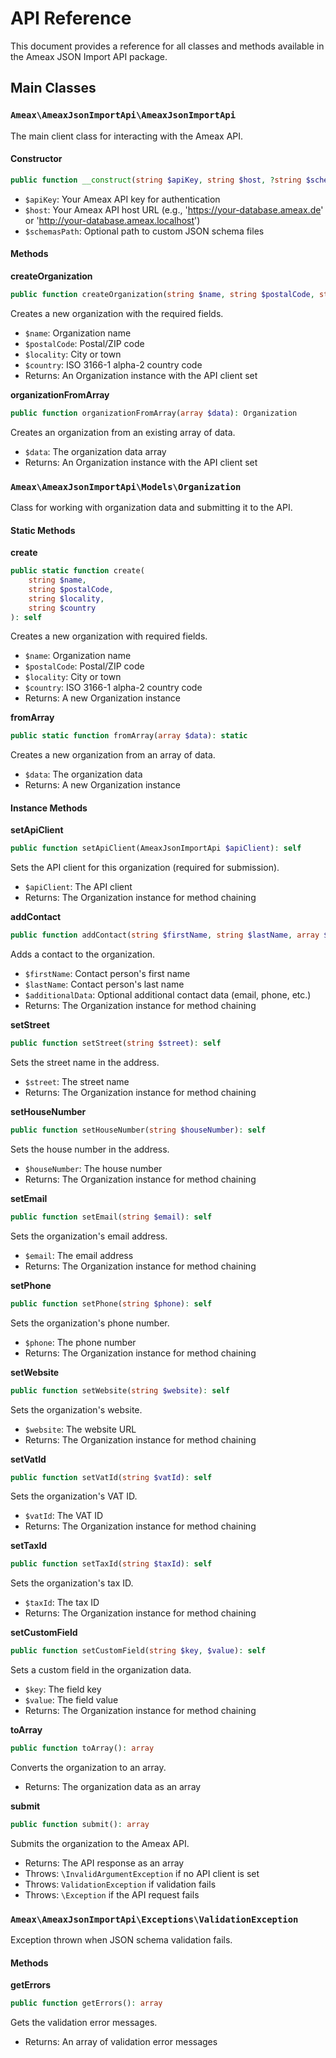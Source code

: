 # API Reference

This document provides a reference for all classes and methods available in the Ameax JSON Import API package.

## Main Classes

### `Ameax\AmeaxJsonImportApi\AmeaxJsonImportApi`

The main client class for interacting with the Ameax API.

#### Constructor

```php
public function __construct(string $apiKey, string $host, ?string $schemasPath = null)
```

- `$apiKey`: Your Ameax API key for authentication
- `$host`: Your Ameax API host URL (e.g., 'https://your-database.ameax.de' or 'http://your-database.ameax.localhost')
- `$schemasPath`: Optional path to custom JSON schema files

#### Methods

**createOrganization**

```php
public function createOrganization(string $name, string $postalCode, string $locality, string $country): Organization
```

Creates a new organization with the required fields.

- `$name`: Organization name
- `$postalCode`: Postal/ZIP code
- `$locality`: City or town
- `$country`: ISO 3166-1 alpha-2 country code
- Returns: An Organization instance with the API client set

**organizationFromArray**

```php
public function organizationFromArray(array $data): Organization
```

Creates an organization from an existing array of data.

- `$data`: The organization data array
- Returns: An Organization instance with the API client set

### `Ameax\AmeaxJsonImportApi\Models\Organization`

Class for working with organization data and submitting it to the API.

#### Static Methods

**create**

```php
public static function create(
    string $name, 
    string $postalCode, 
    string $locality, 
    string $country
): self
```

Creates a new organization with required fields.

- `$name`: Organization name
- `$postalCode`: Postal/ZIP code
- `$locality`: City or town
- `$country`: ISO 3166-1 alpha-2 country code
- Returns: A new Organization instance

**fromArray**

```php
public static function fromArray(array $data): static
```

Creates a new organization from an array of data.

- `$data`: The organization data
- Returns: A new Organization instance

#### Instance Methods

**setApiClient**

```php
public function setApiClient(AmeaxJsonImportApi $apiClient): self
```

Sets the API client for this organization (required for submission).

- `$apiClient`: The API client
- Returns: The Organization instance for method chaining

**addContact**

```php
public function addContact(string $firstName, string $lastName, array $additionalData = []): self
```

Adds a contact to the organization.

- `$firstName`: Contact person's first name
- `$lastName`: Contact person's last name
- `$additionalData`: Optional additional contact data (email, phone, etc.)
- Returns: The Organization instance for method chaining

**setStreet**

```php
public function setStreet(string $street): self
```

Sets the street name in the address.

- `$street`: The street name
- Returns: The Organization instance for method chaining

**setHouseNumber**

```php
public function setHouseNumber(string $houseNumber): self
```

Sets the house number in the address.

- `$houseNumber`: The house number
- Returns: The Organization instance for method chaining

**setEmail**

```php
public function setEmail(string $email): self
```

Sets the organization's email address.

- `$email`: The email address
- Returns: The Organization instance for method chaining

**setPhone**

```php
public function setPhone(string $phone): self
```

Sets the organization's phone number.

- `$phone`: The phone number
- Returns: The Organization instance for method chaining

**setWebsite**

```php
public function setWebsite(string $website): self
```

Sets the organization's website.

- `$website`: The website URL
- Returns: The Organization instance for method chaining

**setVatId**

```php
public function setVatId(string $vatId): self
```

Sets the organization's VAT ID.

- `$vatId`: The VAT ID
- Returns: The Organization instance for method chaining

**setTaxId**

```php
public function setTaxId(string $taxId): self
```

Sets the organization's tax ID.

- `$taxId`: The tax ID
- Returns: The Organization instance for method chaining

**setCustomField**

```php
public function setCustomField(string $key, $value): self
```

Sets a custom field in the organization data.

- `$key`: The field key
- `$value`: The field value
- Returns: The Organization instance for method chaining

**toArray**

```php
public function toArray(): array
```

Converts the organization to an array.

- Returns: The organization data as an array

**submit**

```php
public function submit(): array
```

Submits the organization to the Ameax API.

- Returns: The API response as an array
- Throws: `\InvalidArgumentException` if no API client is set
- Throws: `ValidationException` if validation fails
- Throws: `\Exception` if the API request fails

### `Ameax\AmeaxJsonImportApi\Exceptions\ValidationException`

Exception thrown when JSON schema validation fails.

#### Methods

**getErrors**

```php
public function getErrors(): array
```

Gets the validation error messages.

- Returns: An array of validation error messages